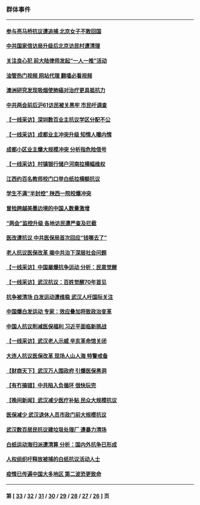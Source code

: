 ### 群体事件
---
#### [参与亮马桥抗议遭追捕 北京女子不敢回国](../../pages/ncid279/n13985420.md?05040845) 
#### [中共国家信访局升级后北京访民村遭清理](../../pages/ncid279/n13984826.md?05040845) 
#### [关注良心犯 前大陆律师发起“一人一推”活动](../../pages/ncid279/n13980524.md?05040845) 
#### [油管热门视频 网站代理 翻墙必看视频](http://138.2.39.72:81/youtube.html?epic-marker?05040845)
#### [澳洲研究发现吸烟使肺癌对治疗更具抵抗力](../../pages/ncid279/n13977762.md?05040845) 
#### [中共两会前后沪61访民被关黑牢 市民吁调查](../../pages/ncid279/n13976054.md?05040845) 
#### [【一线采访】深圳数百业主抗议学区分配不公](../../pages/ncid279/n13976680.md?05040845) 
#### [【一线采访】成都业主冲突升级 知情人曝内情](../../pages/ncid279/n13965289.md?05040845) 
#### [成都小区业主爆大规模冲突 分析指危险信号](../../pages/ncid279/n13964520.md?05040845) 
#### [【一线采访】村镇银行储户河南拉横幅维权](../../pages/ncid279/n13964555.md?05040845) 
#### [江西约百名教师校门口举白纸拉横额抗议](../../pages/ncid279/n13958579.md?05040845) 
#### [学生不满“半封控” 陕西一院校爆冲突](../../pages/ncid279/n13946647.md?05040845) 
#### [冒险跨越美墨边境的中国人数量激增](../../pages/ncid279/n13946742.md?05040845) 
#### [“两会”监控升级 各地访民遭严查及拦截](../../pages/ncid279/n13942702.md?05040845) 
#### [医改遭抗议 中共医保局首次回应“钱哪去了”](../../pages/ncid279/n13938290.md?05040845) 
#### [老人抗议医保改革 揭中共治下深层社会问题](../../pages/ncid279/n13934963.md?05040845) 
#### [【一线采访】中国屡爆抗争运动 分析：民意觉醒](../../pages/ncid279/n13934024.md?05040845) 
#### [【一线采访】武汉抗议：百姓觉醒70年首见](../../pages/ncid279/n13931265.md?05040845) 
#### [抗争被清场 白发运动遭维稳 武汉人吁国际关注](../../pages/ncid279/n13931147.md?05040845) 
#### [中国爆白发运动 专家：效应叠加将致政治变革](../../pages/ncid279/n13931004.md?05040845) 
#### [中国人抗议削减医保福利 习近平面临新挑战](../../pages/ncid279/n13930530.md?05040845) 
#### [【一线采访】武汉老人示威 辛亥革命馆关闭](../../pages/ncid279/n13930368.md?05040845) 
#### [大连人抗议医保改革 现场人山人海 特警戒备](../../pages/ncid279/n13930248.md?05040845) 
#### [【财商天下】武汉万人围政府 引爆医保黑洞](../../pages/ncid279/n13927281.md?05040845) 
#### [【有冇搞错】中共陷入负循环 很快玩完](../../pages/ncid279/n13926140.md?05040845) 
#### [【晚间新闻】武汉减少医疗补贴 民众大规模抗议](../../pages/ncid279/n13925524.md?05040845) 
#### [医保减少 武汉退休人员市政门前大规模抗议](../../pages/ncid279/n13925389.md?05040845) 
#### [武汉数百居民抗议建垃圾处理厂 遭暴力清场](../../pages/ncid279/n13922269.md?05040845) 
#### [白纸运动海归派遭清算 分析：国内外抗争已形成](../../pages/ncid279/n13919416.md?05040845) 
#### [人权组织吁释放被捕的白纸抗议活动人士](../../pages/ncid279/n13917517.md?05040845) 
#### [疫情已传遍中国大多地区 第二波恐更致命](../../pages/ncid279/n13914332.md?05040845) 

---
#### 第 [ [33](./33.md?05040845) / [32](./32.md?05040845) / [31](./31.md?05040845) / [30](./30.md?05040845) / [29](./29.md?05040845) / [28](./28.md?05040845) / [27](./27.md?05040845) / [26](./26.md?05040845) ] 页
